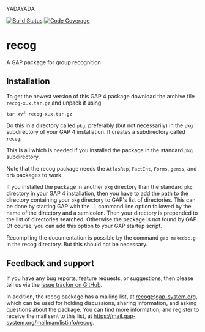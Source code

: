 YADAYADA

[![Build Status](https://github.com/gap-packages/recog/workflows/CI/badge.svg)](https://github.com/gap-packages/recog/actions?query=workflow%3A%22CI%22)
[![Code Coverage](https://codecov.io/github/gap-packages/recog/coverage.svg?branch=master)](https://app.codecov.io/gh/gap-packages/recog)

# recog

A GAP package for group recognition

## Installation

To get the newest version of this GAP 4 package download the
archive file `recog-x.x.tar.gz` and unpack it using

    tar xvf recog-x.x.tar.gz

Do this in a directory called `pkg`, preferably (but not necessarily)
in the `pkg` subdirectory of your GAP 4 installation. It creates a
subdirectory called `recog`.

This is all which is needed if you installed the package in the standard
`pkg` subdirectory.

Note that the recog package needs the `AtlasRep`, `FactInt`, `Forms`,
`genss`, and `orb` packages to work.

If you installed the package in another `pkg` directory than the standard
`pkg` directory in your GAP 4 installation, then you have to add the path
to the directory containing your `pkg` directory to GAP's list of directories.
This can be done by starting GAP with the `-l` command line option
followed by the name of the directory and a semicolon. Then your directory
is prepended to the list of directories searched. Otherwise the package
is not found by GAP. Of course, you can add this option to your GAP
startup script.

Recompiling the documentation is possible by the command `gap makedoc.g`
in the recog directory. But this should not be necessary.

## Feedback and support

If you have any bug reports, feature requests, or suggestions, then please
tell us via the
[issue tracker on GitHub](https://github.com/gap-packages/recog/issues).

In addition, the recog package has a mailing list, at
<recog@gap-system.org>, which can be used for holding discussions,
sharing information, and asking questions about the package.  You can find
more information, and register to receive the mail sent to this list, at
<https://mail.gap-system.org/mailman/listinfo/recog>.
